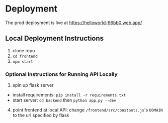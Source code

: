 # Deployment
The prod deployment is live at https://helloworld-66bb0.web.app/

## Local Deployment Instructions
1. clone repo
2. `cd frontend`
3. `npm start`

### Optional Instructions for Running API Locally
3. spin up flask server
  - install requirements: `pip install -r requirements.txt`
  - start server: `cd backend` then `python app.py --dev`
4. point frontend at local API: change `/frontend/src/constants.js`'s `DOMAIN` to the url specified by flask 
